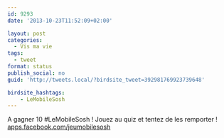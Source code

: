 ```yaml
---
id: 9293
date: '2013-10-23T11:52:09+02:00'

layout: post
categories:
  - Vis ma vie
tags:
  - tweet
format: status
publish_social: no
guid: 'http://tweets.local/?birdsite_tweet=392981769923739648'

birdsite_hashtags:
    - LeMobileSosh
---
```


A gagner 10 #LeMobileSosh ! Jouez au quiz et tentez de les remporter ! [apps.facebook.com/jeumobilesosh](http://apps.facebook.com/jeumobilesosh)